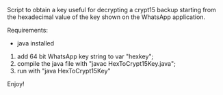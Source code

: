 Script to obtain a key useful for decrypting a crypt15 backup starting from the hexadecimal value of the key shown on the WhatsApp application.

Requirements: 
- java installed

1) add 64 bit WhatsApp key string to var "hexkey";
2) compile the java file with "javac HexToCrypt15Key.java";
3) run with "java HexToCrypt15Key"

Enjoy!
